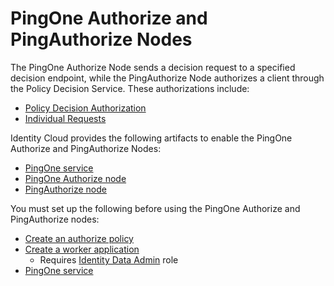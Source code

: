 <!--
 * This code is to be used exclusively in connection with Ping Identity Corporation software or services. Ping Identity Corporation only offers such software or services to legal entities who have entered into a binding license agreement with Ping Identity Corporation.
 *
 * Copyright 2024 Ping Identity Corporation. All Rights Reserved
-->

# PingOne Authorize and PingAuthorize Nodes

The PingOne Authorize Node sends a decision request to a specified decision endpoint, while the PingAuthorize Node authorizes a client through the Policy Decision Service. These authorizations include:

* [Policy Decision Authorization](https://apidocs.pingidentity.com/pingone/platform/v1/api/#post-evaluate-a-decision-request)
* [Individual Requests](https://apidocs.pingidentity.com/pingauthorize/authorization-policy-decision/v1/api/guide/#post-authorize-client-with-individual-decision:~:text=leave%20it%20empty.-,Authorize%20client%20with%20individual%20decision,-%7B%7BapiPath%7D%7D/governance%2Dengine)

Identity Cloud provides the following artifacts to enable the PingOne Authorize and PingAuthorize Nodes:

* [PingOne service](https://github.com/ForgeRock/tntp-ping-service/blob/main/README.md)
* [PingOne Authorize node](https://github.com/ForgeRock/tntp-ping-authorize/blob/main/docs/pingoneauthorize/README.md)
* [PingAuthorize node](https://github.com/ForgeRock/tntp-ping-authorize/blob/main/docs/pingauthorize/README.md)

You must set up the following before using the PingOne Authorize and PingAuthorize nodes:

* [Create an authorize policy](https://docs.pingidentity.com/r/en-us/pingone/p1az_policies)
* [Create a worker application](https://docs.pingidentity.com/r/en-us/pingone/p1_add_app_worker)
    * Requires [Identity Data Admin](https://apidocs.pingidentity.com/pingone/platform/v1/api/#roles) role
* [PingOne service](https://github.com/ForgeRock/tntp-ping-service/tree/cloudprep?tab=readme-ov-file#ping-one-service)
